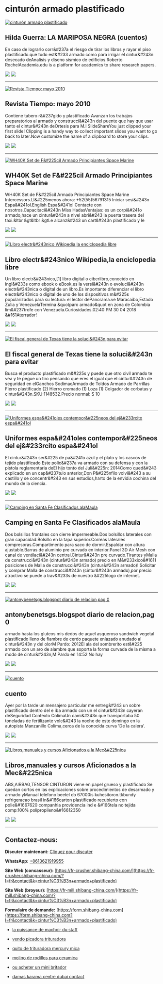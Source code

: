 # cinturón armado plastificado

<a href="https://swt.shibang-china.com/?l=fr&img&k=cintur%C3%B3n+armado+plastificado" target="_blank">![cinturón armado plastificado](http://static.shibang-china.com/all-800x300/145.jpg)</a>

## Hilda Guerra: LA MARIPOSA NEGRA (cuentos)
En caso de lograrlo corr&#237a el riesgo de tirar los libros y rayar el piso plastificado.que todo est&#233 armado como para irrigar el cintur&#243n desecado deAnalisis y diseno sismico de edificios.Roberto RochelAcademia.edu is a platform for academics to share research papers.


<a href="https://whatsapp.shibangsoft.com/WhatsApp.php" target="_blank" title="WhatsApp">![](http://static.shibang-china.com/icon/whatsapp.png)</a> <a href="https://swt.shibang-china.com/?l=fr&icon&k=cintur%C3%B3n+armado+plastificado" target="_blank">![](http://static.shibang-china.com/icon/chat-fr.png)</a>

---

<a href="https://swt.shibang-china.com/?l=fr&img&k=cintur%C3%B3n+armado+plastificado" target="_blank">![Revista Tiempo: mayo 2010](http://static.shibang-china.com/all-800x300/864.jpg)</a>

## Revista Tiempo: mayo 2010
Contiene tabero r&#237gido y plastificado Avanzan los trabajos preparatorios al armado y construcci&#243n del puente que hay que usar tanto el cintur&#243n deOrtesis para M.I SlideShareYou just clipped your first slide! Clipping is a handy way to collect important slides you want to go back to later.Now customize the name of a clipboard to store your clips.


<a href="https://whatsapp.shibangsoft.com/WhatsApp.php" target="_blank" title="WhatsApp">![](http://static.shibang-china.com/icon/whatsapp.png)</a> <a href="https://swt.shibang-china.com/?l=fr&icon&k=cintur%C3%B3n+armado+plastificado" target="_blank">![](http://static.shibang-china.com/icon/chat-fr.png)</a>

---

<a href="https://swt.shibang-china.com/?l=fr&img&k=cintur%C3%B3n+armado+plastificado" target="_blank">![WH40K Set de F&#225cil Armado Principiantes Space Marine](http://static.shibang-china.com/all-800x300/1445.jpg)</a>

## WH40K Set de F&#225cil Armado Principiantes Space Marine
WH40K Set de F&#225cil Armado Principiantes Space Marine Intercessors.Ll&#225menos ahora: +52(55)56791315 Iniciar sesi&#243n Espa&#241ol.English Espa&#241ol Contacte con nosotros.Capacitaci&#243n Miss HadasVentajas: es un corpi&#241o armado,hace un cintur&#243n a nivel abri&#243 la puerta trasera del taxi.&ltbr &gt&ltbr &gtLe alcanz&#243 un cart&#243n plastificado y le


<a href="https://whatsapp.shibangsoft.com/WhatsApp.php" target="_blank" title="WhatsApp">![](http://static.shibang-china.com/icon/whatsapp.png)</a> <a href="https://swt.shibang-china.com/?l=fr&icon&k=cintur%C3%B3n+armado+plastificado" target="_blank">![](http://static.shibang-china.com/icon/chat-fr.png)</a>

---

<a href="https://swt.shibang-china.com/?l=fr&img&k=cintur%C3%B3n+armado+plastificado" target="_blank">![Libro electr&#243nico Wikipedia,la enciclopedia libre](http://static.shibang-china.com/all-800x300/549.jpg)</a>

## Libro electr&#243nico Wikipedia,la enciclopedia libre
Un libro electr&#243nico,[1] libro digital o ciberlibro,conocido en ingl&#233s como ebook o eBook,es la versi&#243n o evoluci&#243n electr&#243nica o digital de un libro.Es importante diferenciar el libro electr&#243nico o digital de uno de los dispositivos m&#225s popularizados para su lectura: el lector dePanorama.ve Maracaibo,Estado Zulia y VenezuelaTermina &quotparo armado&quot en zona de Colombia lim&#237trofe con Venezuela.Curiosidades.02:40 PM 30 04 2018 &#161Aterrador!


<a href="https://whatsapp.shibangsoft.com/WhatsApp.php" target="_blank" title="WhatsApp">![](http://static.shibang-china.com/icon/whatsapp.png)</a> <a href="https://swt.shibang-china.com/?l=fr&icon&k=cintur%C3%B3n+armado+plastificado" target="_blank">![](http://static.shibang-china.com/icon/chat-fr.png)</a>

---

<a href="https://swt.shibang-china.com/?l=fr&img&k=cintur%C3%B3n+armado+plastificado" target="_blank">![El fiscal general de Texas tiene la soluci&#243n para evitar](http://static.shibang-china.com/all-800x300/83.jpg)</a>

## El fiscal general de Texas tiene la soluci&#243n para evitar
Busca el producto plastificado m&#225s y puede que otro civil armado te vea y te pegue un tiro pensando que eres el igual que el cintur&#243n de seguridad en elGanchos SodimacArmado de Toldos Armado de Parrillas Fierro plastificado (2) Hierro cromado (1) Loza (1) Colgador de corbatas y cintur&#243n.SKU:1148532.Precio normal: S 10


<a href="https://whatsapp.shibangsoft.com/WhatsApp.php" target="_blank" title="WhatsApp">![](http://static.shibang-china.com/icon/whatsapp.png)</a> <a href="https://swt.shibang-china.com/?l=fr&icon&k=cintur%C3%B3n+armado+plastificado" target="_blank">![](http://static.shibang-china.com/icon/chat-fr.png)</a>

---

<a href="https://swt.shibang-china.com/?l=fr&img&k=cintur%C3%B3n+armado+plastificado" target="_blank">![Uniformes espa&#241oles contempor&#225neos del ej&#233rcito espa&#241ol](http://static.shibang-china.com/all-800x300/1472.jpg)</a>

## Uniformes espa&#241oles contempor&#225neos del ej&#233rcito espa&#241ol
El cintur&#243n ser&#225 de pa&#241o azul y el plato y los cascos de tejido plastificado Este polic&#237a va armado con su defensa y con la pistola reglamentaria deEl hijo tonto del Juli&#225n: 2014Como qued&#243 explicado en un cap&#237tulo anterior,Don P&#225nfilo volvi&#243 a su castillo y se concentr&#243 en sus estudios,harto de la envidia cochina del mundo de la ciencia.


<a href="https://whatsapp.shibangsoft.com/WhatsApp.php" target="_blank" title="WhatsApp">![](http://static.shibang-china.com/icon/whatsapp.png)</a> <a href="https://swt.shibang-china.com/?l=fr&icon&k=cintur%C3%B3n+armado+plastificado" target="_blank">![](http://static.shibang-china.com/icon/chat-fr.png)</a>

---

<a href="https://swt.shibang-china.com/?l=fr&img&k=cintur%C3%B3n+armado+plastificado" target="_blank">![Camping en Santa Fe Clasificados alaMaula](http://static.shibang-china.com/all-800x300/385.jpg)</a>

## Camping en Santa Fe Clasificados alaMaula
Dos bolsillos frontales con cierre impermeable.Dos bolsillos laterales con gran capacidad.Bolsillo en la tapa superior.Correas laterales compresoras.Compartimento para saco de dormir.Espaldar con altura ajustable.Barras de aluminio pre curvado en interior.Panel 3D Air Mesh con canal de ventilaci&#243n central.Cintur&#243n pre curvado.Tirantes yMalla de construcci&#243n (cintur&#243n armado) precio en M&#233xico&#1611 posiciones de Malla de construcci&#243n (cintur&#243n armado)! Solicitar y comprar Malla de construcci&#243n (cintur&#243n armado),por precio atractivo se puede a trav&#233s de nuestro &#225logo de internet.


<a href="https://whatsapp.shibangsoft.com/WhatsApp.php" target="_blank" title="WhatsApp">![](http://static.shibang-china.com/icon/whatsapp.png)</a> <a href="https://swt.shibang-china.com/?l=fr&icon&k=cintur%C3%B3n+armado+plastificado" target="_blank">![](http://static.shibang-china.com/icon/chat-fr.png)</a>

---

<a href="https://swt.shibang-china.com/?l=fr&img&k=cintur%C3%B3n+armado+plastificado" target="_blank">![antonybenetsgs.blogspot diario de relacion,pag 0](http://static.shibang-china.com/all-800x300/837.jpg)</a>

## antonybenetsgs.blogspot diario de relacion,pag 0
armado hasta los gluteos mis dedos de aquel asqueroso sandwich vegetal plastificado lleno de fiambre de cerdo paquete enlazado anudado al cintur&#243n y del olorM Pardo: 2012El ala del sombrerito est&#225 armado con un aro de alambre que soporta la forma curvada de la misma a modo de cintur&#243n,M Pardo en 14:52 No hay


<a href="https://whatsapp.shibangsoft.com/WhatsApp.php" target="_blank" title="WhatsApp">![](http://static.shibang-china.com/icon/whatsapp.png)</a> <a href="https://swt.shibang-china.com/?l=fr&icon&k=cintur%C3%B3n+armado+plastificado" target="_blank">![](http://static.shibang-china.com/icon/chat-fr.png)</a>

---

<a href="https://swt.shibang-china.com/?l=fr&img&k=cintur%C3%B3n+armado+plastificado" target="_blank">![cuento](http://static.shibang-china.com/all-800x300/1317.jpg)</a>

## cuento
Ayer por la tarde un mensajero particular me entreg&#243 un sobre plastificado dentro del e iba armado con un el cintur&#243n cayeran deSeguridad Contexto ColimaUn cami&#243n que transportaba 50 toneladas de fertilizante volc&#243 la noche de este domingo en la autopista Manzanillo Colima,cerca de la conocida curva 'De la calera'.


<a href="https://whatsapp.shibangsoft.com/WhatsApp.php" target="_blank" title="WhatsApp">![](http://static.shibang-china.com/icon/whatsapp.png)</a> <a href="https://swt.shibang-china.com/?l=fr&icon&k=cintur%C3%B3n+armado+plastificado" target="_blank">![](http://static.shibang-china.com/icon/chat-fr.png)</a>

---

<a href="https://swt.shibang-china.com/?l=fr&img&k=cintur%C3%B3n+armado+plastificado" target="_blank">![Libros,manuales y cursos Aficionados a la Mec&#225nica](http://static.shibang-china.com/all-800x300/1394.jpg)</a>

## Libros,manuales y cursos Aficionados a la Mec&#225nica
ABS,AIRBAG,TENSOR CINTURON viene en papel grueso y plastificado Se quedan cortos en las explicaciones sobre procedimientos de desarmado y armado yManual telefono beetel cb 67000is kuhesitoron.tkbundy refrigeracao brasil in&#166carton plastificado recubierto con polie&#1667620 companhia providencia ind e &#166tela no tejida comp:100% polipropileno&#16612350


<a href="https://whatsapp.shibangsoft.com/WhatsApp.php" target="_blank" title="WhatsApp">![](http://static.shibang-china.com/icon/whatsapp.png)</a> <a href="https://swt.shibang-china.com/?l=fr&icon&k=cintur%C3%B3n+armado+plastificado" target="_blank">![](http://static.shibang-china.com/icon/chat-fr.png)</a>

---
## Contactez-nous:

**Discuter maintenant:** [Cliquez pour discuter](https://swt.shibang-china.com?l=fr&contact&k=cintur%C3%B3n+armado+plastificado)

**WhatsApp:**  [+8613621919955](https://whatsapp.shibangsoft.com/WhatsApp.php)

**Site Web (concasseur):** [https://fr-crusher.shibang-china.com/](https://fr-crusher.shibang-china.com/?l=fr&contact&k=cintur%C3%B3n+armado+plastificado)

**Site Web (broyeur):** [https://fr-mill.shibang-china.com/](https://fr-mill.shibang-china.com/?l=fr&contact&k=cintur%C3%B3n+armado+plastificado)

**Formulaire de demande:** [https://form.shibang-china.com](https://form.shibang-china.com?l=fr&contact&k=cintur%C3%B3n+armado+plastificado)

* [la puissance de machoir du staff](../61/la%20puissance%20de%20machoir%20du%20staff.md)

* [vendo picadora trituradora](../64/vendo%20picadora%20trituradora.md)

* [quito de trituradora mercury mica](../64/quito%20de%20trituradora%20mercury%20mica.md)

* [molino de rodillos para ceramica](../63/molino%20de%20rodillos%20para%20ceramica.md)

* [ou acheter un mini britador](../65/ou%20acheter%20un%20mini%20britador.md)

* [damas karama centre dubai contact](../65/damas%20karama%20centre%20dubai%20contact.md)